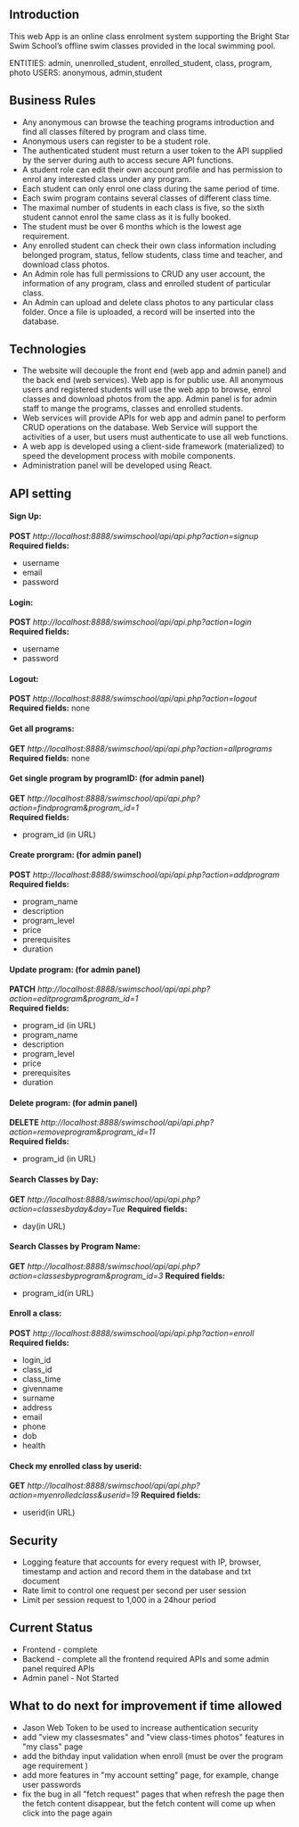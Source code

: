 ## Introduction

This web App is an online class enrolment system supporting the Bright Star Swim School’s offline swim classes provided in the local swimming pool.

ENTITIES: admin, unenrolled_student, enrolled_student, class, program, photo
USERS: anonymous, admin,student

## Business Rules

- Any anonymous can browse the teaching programs introduction and find all classes filtered by program and class time.
- Anonymous users can register to be a student role.
- The authenticated student must return a user token to the API supplied by the server during auth to access secure API functions.
- A student role can edit their own account profile and has permission to enrol any interested class under any program.
- Each student can only enrol one class during the same period of time.
- Each swim program contains several classes of different class time.
- The maximal number of students in each class is five, so the sixth student cannot enrol
  the same class as it is fully booked.
- The student must be over 6 months which is the lowest age requirement.
- Any enrolled student can check their own class information including belonged program, status, fellow students, class time and teacher, and download class photos.
- An Admin role has full permissions to CRUD any user account, the information of any program, class and enrolled student of particular class.
- An Admin can upload and delete class photos to any particular class folder. Once a file is uploaded, a record will be inserted into the database.

## Technologies

- The website will decouple the front end (web app and admin panel) and the back end (web services). Web app is for public use. All anonymous users and registered students will use the web app to browse, enrol classes and download photos from the app. Admin panel is for admin staff to mange the programs, classes and enrolled students.
- Web services will provide APIs for web app and admin panel to perform CRUD operations on the database. Web Service will support the activities of a user, but users must authenticate to use all web functions.
- A web app is developed using a client-side framework (materialized) to speed the development process with mobile components.
- Administration panel will be developed using React.

## API setting

#### Sign Up:

**POST** _http://localhost:8888/swimschool/api/api.php?action=signup_  
**Required fields:**

- username
- email
- password

#### Login:

**POST** _http://localhost:8888/swimschool/api/api.php?action=login_  
**Required fields:**

- username
- password

#### Logout:
**POST** _http://localhost:8888/swimschool/api/api.php?action=logout_  
**Required fields:**
none

#### Get all programs:

**GET** _http://localhost:8888/swimschool/api/api.php?action=allprograms_  
**Required fields:**
none

#### Get single program by programID: (for admin panel)

**GET** _http://localhost:8888/swimschool/api/api.php?action=findprogram&program_id=1_  
**Required fields:**

- program_id (in URL)

#### Create prorgram: (for admin panel)

**POST** _http://localhost:8888/swimschool/api/api.php?action=addprogram_  
**Required fields:**

- program_name
- description
- program_level
- price
- prerequisites
- duration

#### Update program: (for admin panel)

**PATCH** _http://localhost:8888/swimschool/api/api.php?action=editprogram&program_id=1_  
**Required fields:**

- program_id (in URL)
- program_name
- description
- program_level
- price
- prerequisites
- duration

#### Delete program: (for admin panel)

**DELETE** _http://localhost:8888/swimschool/api/api.php?action=removeprogram&program_id=11_  
**Required fields:**

- program_id (in URL)

#### Search Classes by Day:

**GET** _http://localhost:8888/swimschool/api/api.php?action=classesbyday&day=Tue_
**Required fields:**

- day(in URL)

#### Search Classes by Program Name:

**GET** _http://localhost:8888/swimschool/api/api.php?action=classesbyprogram&program_id=3_
**Required fields:**

- program_id(in URL)

#### Enroll a class:

**POST** _http://localhost:8888/swimschool/api/api.php?action=enroll_  
**Required fields:**

- login_id 
- class_id
- class_time
- givenname
- surname
- address
- email
- phone
- dob
- health

#### Check my enrolled class by userid:

**GET** _http://localhost:8888/swimschool/api/api.php?action=myenrolledclass&userid=19_
**Required fields:**

- userid(in URL)

## Security

- Logging feature that accounts for every request with IP, browser, timestamp and action and record them in the database and txt document
- Rate limit to control one request per second per user session
- Limit per session request to 1,000 in a 24hour period

## Current Status
- Frontend - complete
- Backend - complete all the frontend required APIs and some admin panel required APIs
- Admin panel - Not Started

## What to do next for improvement if time allowed
- Jason Web Token to be used to increase authentication security
- add "view my classesmates" and "view class-times photos" features in "my class" page
- add the bithday input validation when enroll (must be over the program age requirement )
- add more features in "my account setting" page, for example, change user passwords
- fix the bug in all "fetch request" pages that when refresh the page then the fetch content disappear, but the fetch content will come up when click into the page again


